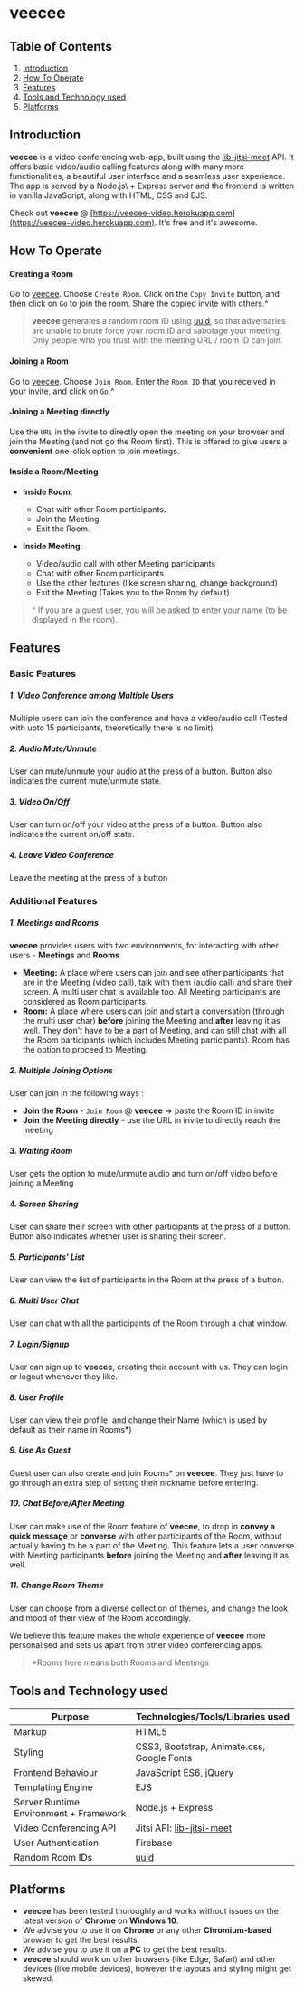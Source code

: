 # veecee

## Table of Contents

1. [Introduction](#introduction)
2. [How To Operate](#how-to-operate)
3. [Features](#features)
4. [Tools and Technology used](#tools-and-technology-used)
5. [Platforms](#platforms)

## Introduction

**veecee** is a video conferencing web-app, built using the [lib-jitsi-meet](https://github.com/jitsi/lib-jitsi-meet) API. It offers basic video/audio calling features along with many more functionalities, a beautiful user interface and a seamless user experience. The app is served by a Node.js\ + Express server and the frontend is written in vanilla JavaScript, along with HTML, CSS and EJS.

Check out **veecee** @ [https://veecee-video.herokuapp.com](https://veecee-video.herokuapp.com). It's free and it's awesome.

## How To Operate

#### Creating a Room

Go to [veecee](https://veecee-video.herokuapp.com). Choose `Create Room`. Click on the `Copy Invite` button, and then click on `Go` to join the room. Share the copied invite with others.^

> **veecee** generates a random room ID using [uuid](https://github.com/uuidjs/uuid#uuid--), so that adversaries are unable to brute force your room ID and sabotage your meeting. Only people who you trust with the meeting URL / room ID can join.

#### Joining a Room

Go to [veecee](https://veecee-video.herokuapp.com). Choose `Join Room`. Enter the `Room ID` that you received in your invite, and click on `Go`.^

#### Joining a Meeting directly

Use the `URL` in the invite to directly open the meeting on your browser and join the Meeting (and not go the Room first). This is offered to give users a **convenient** one-click option to join meetings.

#### Inside a Room/Meeting

- **Inside Room**:
    - Chat with other Room participants.
    - Join the Meeting.
    - Exit the Room. 

- **Inside Meeting**:
    - Video/audio call with other Meeting participants
    - Chat with other Room participants
    - Use the other features (like screen sharing, change background)
    - Exit the Meeting (Takes you to the Room by default)

> ^ If you are a guest user, you will be asked to enter your name (to be displayed in the room).

## Features

### Basic Features

##### 1. Video Conference among Multiple Users

Multiple users can join the conference and have a video/audio call (Tested with upto 15 participants, theoretically there is no limit)

##### 2. Audio Mute/Unmute

User can mute/unmute your audio at the press of a button. Button also indicates the current mute/unmute state.

##### 3. Video On/Off

User can turn on/off your video at the press of a button. Button also indicates the current on/off state.

##### 4. Leave Video Conference

Leave the meeting at the press of a button

### Additional Features

##### 1. Meetings and Rooms

**veecee** provides users with two environments, for interacting with other users - **Meetings** and **Rooms**

- **Meeting:** A place where users can join and see other participants that are in the Meeting (video call), talk with them (audio call) and share their screen. A multi user chat is available too. All Meeting participants are considered as Room participants.
- **Room:** A place where users can join and start a conversation (through the multi user char) **before** joining the Meeting and **after** leaving it as well. They don't have to be a part of Meeting, and can still chat with all the Room participants (which includes Meeting participants). Room has the option to proceed to Meeting.

##### 2. Multiple Joining Options

User can join in the following ways :

- **Join the Room** - `Join Room` @ **veecee** => paste the Room ID in invite
- **Join the Meeting directly** - use the URL in invite to directly reach the meeting

##### 3. Waiting Room

User gets the option to mute/unmute audio and turn on/off video before joining a Meeting

##### 4. Screen Sharing

User can share their screen with other participants at the press of a button. Button also indicates whether user is sharing their screen.

##### 5. Participants' List

User can view the list of participants in the Room at the press of a button.

##### 6. Multi User Chat

User can chat with all the participants of the Room through a chat window.

##### 7. Login/Signup

User can sign up to **veecee**, creating their account with us. They can login or logout whenever they like.

##### 8. User Profile

User can view their profile, and change their Name (which is used by default as their name in Rooms*)

##### 9. Use As Guest

Guest user can also create and join Rooms* on **veecee**. They just have to go through an extra step of setting their nickname before entering.

##### 10. Chat Before/After Meeting

User can make use of the Room feature of **veecee**, to drop in **convey a quick message** or **converse** with other participants of the Room, without actually having to be a part of the Meeting. This feature lets a user converse with Meeting participants **before** joining the Meeting and **after** leaving it as well.

##### 11. Change Room Theme

User can choose from a diverse collection of themes, and change the look and mood of their view of the Room accordingly.

We believe this feature makes the whole experience of **veecee** more personalised and sets us apart from other video conferencing apps.


> *Rooms here means both Rooms and Meetings

## Tools and Technology used

| Purpose                                | Technologies/Tools/Libraries used                            |
| -------------------------------------- | ------------------------------------------------------------ |
| Markup                                 | HTML5                                                        |
| Styling                                | CSS3, Bootstrap, Animate.css, Google Fonts                   |
| Frontend Behaviour                     | JavaScript ES6, jQuery                                       |
| Templating Engine                      | EJS                                                          |
| Server Runtime Environment + Framework | Node.js + Express                                            |
| Video Conferencing API                 | Jitsi API: [lib-jitsi-meet](https://github.com/jitsi/lib-jitsi-meet) |
| User Authentication                    | Firebase                                                     |
| Random Room IDs                        | [uuid](https://github.com/uuidjs/uuid#uuid--)                |

## Platforms

- **veecee** has been tested thoroughly and works without issues on the latest version of **Chrome** on **Windows 10**.
- We advise you to use it on **Chrome** or any other **Chromium-based** browser to get the best results.
- We advise you to use it on a **PC** to get the best results.
- **veecee** should work on other browsers (like Edge, Safari) and other devices (like mobile devices), however the layouts and styling might get skewed.

